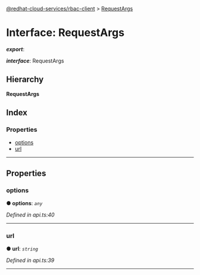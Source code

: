 [@redhat-cloud-services/rbac-client](../README.md) > [RequestArgs](../interfaces/requestargs.md)

# Interface: RequestArgs

*__export__*: 

*__interface__*: RequestArgs

## Hierarchy

**RequestArgs**

## Index

### Properties

* [options](requestargs.md#options)
* [url](requestargs.md#url)

---

## Properties

<a id="options"></a>

###  options

**● options**: *`any`*

*Defined in api.ts:40*

___
<a id="url"></a>

###  url

**● url**: *`string`*

*Defined in api.ts:39*

___


